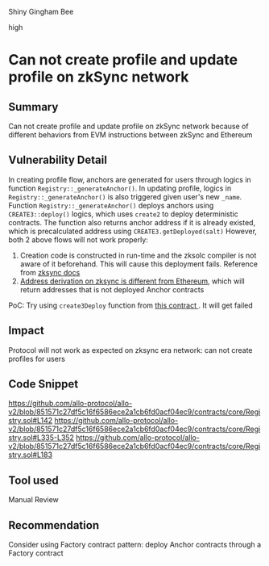 Shiny Gingham Bee

high

# Can not create profile and update profile on zkSync network
## Summary
Can not create profile and update profile on zkSync network because of different behaviors from EVM instructions between zkSync and Ethereum

## Vulnerability Detail
In creating profile flow, anchors are generated for users through logics in function `Registry::_generateAnchor()`. In updating profile, logics in `Registry::_generateAnchor()` is also triggered given user's new `_name`.
Function `Registry::_generateAnchor()` deploys anchors using `CREATE3::deploy()` logics, which uses `create2` to deploy deterministic contracts. The function also returns anchor address if it is already existed, which is precalculated address using `CREATE3.getDeployed(salt)`
However, both 2 above flows will not work properly:
1. Creation code is constructed in run-time and the zksolc compiler is not aware of it beforehand. This will cause this deployment fails. Reference from [zksync docs](https://era.zksync.io/docs/reference/architecture/differences-with-ethereum.html#evm-instructions)
2. [Address derivation on zksync is different from Ethereum](https://era.zksync.io/docs/reference/architecture/differences-with-ethereum.html#address-derivation), which will return addresses that is not deployed Anchor contracts

PoC:
Try using `create3Deploy` function from [this contract ](https://goerli.explorer.zksync.io/address/0x61cD7B479dcF642B120185C80D62a78a7Ab47842#contract). It will get failed
## Impact
Protocol will not work as expected on zksync era network: can not create profiles for users
## Code Snippet
https://github.com/allo-protocol/allo-v2/blob/851571c27df5c16f6586ece2a1cb6fd0acf04ec9/contracts/core/Registry.sol#L142
https://github.com/allo-protocol/allo-v2/blob/851571c27df5c16f6586ece2a1cb6fd0acf04ec9/contracts/core/Registry.sol#L335-L352
https://github.com/allo-protocol/allo-v2/blob/851571c27df5c16f6586ece2a1cb6fd0acf04ec9/contracts/core/Registry.sol#L183
## Tool used

Manual Review

## Recommendation
Consider using Factory contract pattern: deploy Anchor contracts through a Factory contract